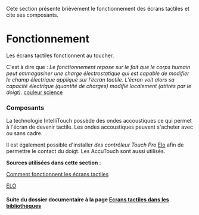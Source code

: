 
Cete section présente brièvement le fonctionnement des écrans tactiles et cite ses composants. 

# Fonctionnement 

Les écrans tactiles fonctionnent au toucher.  

>
C'est à dire  que : *Le fonctionnement repose sur le fait que le corps humain peut emmagasiner une charge électrostatique qui est capable de modifier le champ électrique appliqué sur l’écran tactile. L’écran voit alors sa capacité électrique (quantité de charges) modifié localement (attirés par le doigt)*. [couleur science](https://couleur-science.eu/?d=4e0bec--comment-fonctionne-un-ecran-tactile)
> 

### Composants

La technologie IntelliTouch possède des ondes accoustiques ce qui permet à l'écran de devenir tactile. Les ondes accoustiques peuvent s'acheter avec ou sans cadre. 

Il est également possible d'installer *des contrôleur Touch Pro* [Elo](http://www.elotouch.fr/composants-tactiles.html) afin de permettre le contact du doigt.  Les AccuTouch sont aussi utilisés.





**Sources utilisées dans cette section** :

[Comment fonctionnent les écrans tactiles](https://couleur-science.eu/?d=4e0bec--comment-fonctionne-un-ecran-tactile)

[ELO](http://www.elotouch.fr/composants-tactiles.html)



#### Suite du dossier documentaire à la page [Ecrans tactiles dans les bibliothèques](ecranstactilesbibliotheques.md) 
